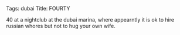 Tags: dubai
Title: FOURTY
  
40 at a nightclub at the dubai marina, where appearntly it is ok to hire russian whores but not to hug your own wife.